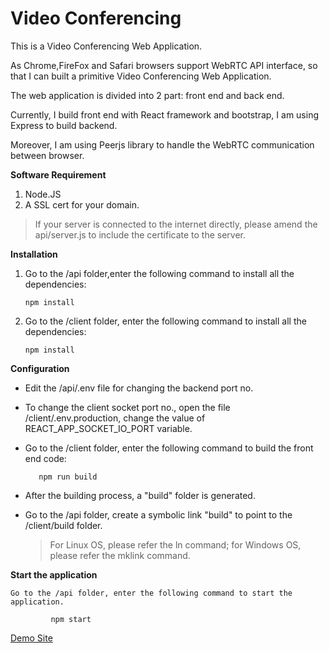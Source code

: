 # Video Conferencing
This is a Video Conferencing Web Application.

As Chrome,FireFox and Safari browsers support WebRTC API interface, so that I can built a primitive Video Conferencing Web Application.

The web application is divided into 2 part: front end and back end.

Currently, I build front end with React framework and bootstrap, I am using Express to build backend.

Moreover, I am using Peerjs library to handle the WebRTC communication between browser.

**Software Requirement**

   1. Node.JS
   2. A SSL cert for your domain.

> If your server is connected to the internet directly, please amend the api/server.js to include the certificate to the server.

**Installation**

   1. Go to the /api folder,enter the following command to install all the dependencies:
      
          npm install
      
   2. Go to the /client folder, enter the following command to install all the dependencies:
   
          npm install

**Configuration**
 
 - Edit the /api/.env file for changing the backend port no.
 
 - To change the client socket port no., open the file /client/.env.production, change the value of REACT_APP_SOCKET_IO_PORT variable.
          

 - Go to the /client folder, enter the following command to build the front end code:          
    
          npm run build

 - After the building process, a "build" folder is generated.
   
 - Go to the /api folder, create a symbolic link "build" to point to the /client/build folder.
   
   > For Linux OS, please refer the ln command; for Windows OS, please refer the mklink command.
   

**Start the application**

    Go to the /api folder, enter the following command to start the application.
   
             npm start
			 

[Demo Site](https://videochat.gossipcafe.hk/)			 
